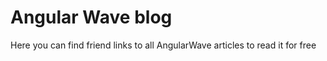 # Angular Wave blog

Here you can find friend links to all AngularWave articles to read it for free


